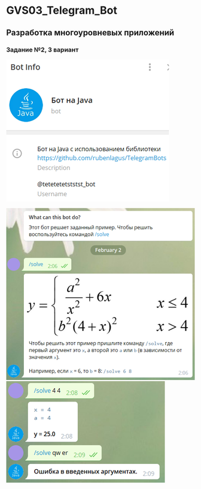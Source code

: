 # GVS03_Telegram_Bot

## Разработка многоуровневых приложений

### Задание №2, 3 вариант

![Screenshot1](1.png)

![Screenshot2](2.png)
![Screenshot3](3.png)
